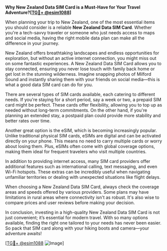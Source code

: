 **Why New Zealand Data SIM Card is a Must-Have for Your Travel Adventure?[[TG💪+ @esim1088](https://t.me/s/esim1088)]**

When planning your trip to New Zealand, one of the most essential items you should consider is a reliable **New Zealand Data SIM Card**. Whether you're a tech-savvy traveler or someone who just needs access to maps and social media, having the right mobile data plan can make all the difference in your journey.

New Zealand offers breathtaking landscapes and endless opportunities for exploration, but without an active internet connection, you might miss out on some fantastic experiences. A New Zealand Data SIM Card allows you to stay connected, ensuring you never lose touch with family back home or get lost in the stunning wilderness. Imagine snapping photos of Milford Sound and instantly sharing them with your friends on social media—this is what a good data SIM card can do for you.

There are several types of SIM cards available, each catering to different needs. If you're staying for a short period, say a week or two, a prepaid SIM card might be perfect. These cards offer flexibility, allowing you to top up as needed without long-term commitments. On the other hand, if you're planning an extended stay, a postpaid plan could provide more stability and better rates over time.

Another great option is the eSIM, which is becoming increasingly popular. Unlike traditional physical SIM cards, eSIMs are digital and can be activated directly on your phone. This means no need to carry multiple cards or worry about losing them. Plus, eSIMs often come with global coverage options, making them ideal for frequent travelers who visit multiple countries.

In addition to providing internet access, many SIM card providers offer additional features such as international calling, text messaging, and even Wi-Fi hotspots. These extras can be incredibly useful when navigating unfamiliar territories or dealing with unexpected situations like flight delays.

When choosing a New Zealand Data SIM Card, always check the coverage areas and speeds offered by various providers. Some plans may have limitations in rural areas where connectivity isn't as robust. It's also wise to compare prices and user reviews before making your decision.

In conclusion, investing in a high-quality New Zealand Data SIM Card is not just convenient; it’s essential for modern travel. With so many options available, finding the right one tailored to your needs has never been easier. So pack that SIM card along with your hiking boots and camera—your adventure awaits!

[[TG💪+ @esim1088](https://t.me/s/esim1088) ![Image](https://i.postimg.cc/Y0z9fWf4/image.png)]
